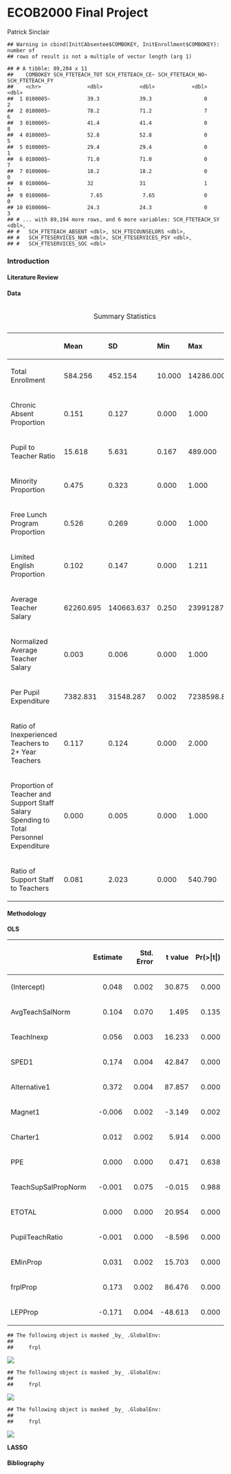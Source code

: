 ECOB2000 Final Project
================
Patrick Sinclair

    ## Warning in cbind(InitCAbsentee$COMBOKEY, InitEnrollment$COMBOKEY): number of
    ## rows of result is not a multiple of vector length (arg 1)

    ## # A tibble: 89,204 x 11
    ##    COMBOKEY SCH_FTETEACH_TOT SCH_FTETEACH_CE~ SCH_FTETEACH_NO~ SCH_FTETEACH_FY
    ##    <chr>               <dbl>            <dbl>            <dbl>           <dbl>
    ##  1 0100005~            39.3             39.3                 0               2
    ##  2 0100005~            78.2             71.2                 7               6
    ##  3 0100005~            41.4             41.4                 0               8
    ##  4 0100005~            52.8             52.8                 0               5
    ##  5 0100005~            29.4             29.4                 0               1
    ##  6 0100005~            71.0             71.0                 0               7
    ##  7 0100006~            18.2             18.2                 0               0
    ##  8 0100006~            32               31                   1               1
    ##  9 0100006~             7.65             7.65                0               0
    ## 10 0100006~            24.3             24.3                 0               3
    ## # ... with 89,194 more rows, and 6 more variables: SCH_FTETEACH_SY <dbl>,
    ## #   SCH_FTETEACH_ABSENT <dbl>, SCH_FTECOUNSELORS <dbl>,
    ## #   SCH_FTESERVICES_NUR <dbl>, SCH_FTESERVICES_PSY <dbl>,
    ## #   SCH_FTESERVICES_SOC <dbl>

### Introduction

#### Literature Review

#### Data

<table>

<caption>

Summary Statistics

</caption>

<thead>

<tr>

<th style="text-align:left;">

</th>

<th style="text-align:left;">

Mean

</th>

<th style="text-align:left;">

SD

</th>

<th style="text-align:left;">

Min

</th>

<th style="text-align:left;">

Max

</th>

</tr>

</thead>

<tbody>

<tr>

<td style="text-align:left;">

Total Enrollment

</td>

<td style="text-align:left;">

584.256

</td>

<td style="text-align:left;">

452.154

</td>

<td style="text-align:left;">

10.000

</td>

<td style="text-align:left;">

14286.000

</td>

</tr>

<tr>

<td style="text-align:left;">

Chronic Absent Proportion

</td>

<td style="text-align:left;">

0.151

</td>

<td style="text-align:left;">

0.127

</td>

<td style="text-align:left;">

0.000

</td>

<td style="text-align:left;">

1.000

</td>

</tr>

<tr>

<td style="text-align:left;">

Pupil to Teacher Ratio

</td>

<td style="text-align:left;">

15.618

</td>

<td style="text-align:left;">

5.631

</td>

<td style="text-align:left;">

0.167

</td>

<td style="text-align:left;">

489.000

</td>

</tr>

<tr>

<td style="text-align:left;">

Minority Proportion

</td>

<td style="text-align:left;">

0.475

</td>

<td style="text-align:left;">

0.323

</td>

<td style="text-align:left;">

0.000

</td>

<td style="text-align:left;">

1.000

</td>

</tr>

<tr>

<td style="text-align:left;">

Free Lunch Program Proportion

</td>

<td style="text-align:left;">

0.526

</td>

<td style="text-align:left;">

0.269

</td>

<td style="text-align:left;">

0.000

</td>

<td style="text-align:left;">

1.000

</td>

</tr>

<tr>

<td style="text-align:left;">

Limited English Proportion

</td>

<td style="text-align:left;">

0.102

</td>

<td style="text-align:left;">

0.147

</td>

<td style="text-align:left;">

0.000

</td>

<td style="text-align:left;">

1.211

</td>

</tr>

<tr>

<td style="text-align:left;">

Average Teacher Salary

</td>

<td style="text-align:left;">

62260.695

</td>

<td style="text-align:left;">

140663.637

</td>

<td style="text-align:left;">

0.250

</td>

<td style="text-align:left;">

23991287.736

</td>

</tr>

<tr>

<td style="text-align:left;">

Normalized Average Teacher Salary

</td>

<td style="text-align:left;">

0.003

</td>

<td style="text-align:left;">

0.006

</td>

<td style="text-align:left;">

0.000

</td>

<td style="text-align:left;">

1.000

</td>

</tr>

<tr>

<td style="text-align:left;">

Per Pupil Expenditure

</td>

<td style="text-align:left;">

7382.831

</td>

<td style="text-align:left;">

31548.287

</td>

<td style="text-align:left;">

0.002

</td>

<td style="text-align:left;">

7238598.800

</td>

</tr>

<tr>

<td style="text-align:left;">

Ratio of Inexperienced Teachers to 2+ Year Teachers

</td>

<td style="text-align:left;">

0.117

</td>

<td style="text-align:left;">

0.124

</td>

<td style="text-align:left;">

0.000

</td>

<td style="text-align:left;">

2.000

</td>

</tr>

<tr>

<td style="text-align:left;">

Proportion of Teacher and Support Staff Salary Spending to Total
Personnel Expenditure

</td>

<td style="text-align:left;">

0.000

</td>

<td style="text-align:left;">

0.005

</td>

<td style="text-align:left;">

0.000

</td>

<td style="text-align:left;">

1.000

</td>

</tr>

<tr>

<td style="text-align:left;">

Ratio of Support Staff to Teachers

</td>

<td style="text-align:left;">

0.081

</td>

<td style="text-align:left;">

2.023

</td>

<td style="text-align:left;">

0.000

</td>

<td style="text-align:left;">

540.790

</td>

</tr>

</tbody>

</table>

#### Methodology

**OLS**

<table>

<thead>

<tr>

<th style="text-align:left;">

</th>

<th style="text-align:right;">

Estimate

</th>

<th style="text-align:right;">

Std. Error

</th>

<th style="text-align:right;">

t value

</th>

<th style="text-align:right;">

Pr(\>|t|)

</th>

</tr>

</thead>

<tbody>

<tr>

<td style="text-align:left;">

(Intercept)

</td>

<td style="text-align:right;">

0.048

</td>

<td style="text-align:right;">

0.002

</td>

<td style="text-align:right;">

30.875

</td>

<td style="text-align:right;">

0.000

</td>

</tr>

<tr>

<td style="text-align:left;">

AvgTeachSalNorm

</td>

<td style="text-align:right;">

0.104

</td>

<td style="text-align:right;">

0.070

</td>

<td style="text-align:right;">

1.495

</td>

<td style="text-align:right;">

0.135

</td>

</tr>

<tr>

<td style="text-align:left;">

TeachInexp

</td>

<td style="text-align:right;">

0.056

</td>

<td style="text-align:right;">

0.003

</td>

<td style="text-align:right;">

16.233

</td>

<td style="text-align:right;">

0.000

</td>

</tr>

<tr>

<td style="text-align:left;">

SPED1

</td>

<td style="text-align:right;">

0.174

</td>

<td style="text-align:right;">

0.004

</td>

<td style="text-align:right;">

42.847

</td>

<td style="text-align:right;">

0.000

</td>

</tr>

<tr>

<td style="text-align:left;">

Alternative1

</td>

<td style="text-align:right;">

0.372

</td>

<td style="text-align:right;">

0.004

</td>

<td style="text-align:right;">

87.857

</td>

<td style="text-align:right;">

0.000

</td>

</tr>

<tr>

<td style="text-align:left;">

Magnet1

</td>

<td style="text-align:right;">

\-0.006

</td>

<td style="text-align:right;">

0.002

</td>

<td style="text-align:right;">

\-3.149

</td>

<td style="text-align:right;">

0.002

</td>

</tr>

<tr>

<td style="text-align:left;">

Charter1

</td>

<td style="text-align:right;">

0.012

</td>

<td style="text-align:right;">

0.002

</td>

<td style="text-align:right;">

5.914

</td>

<td style="text-align:right;">

0.000

</td>

</tr>

<tr>

<td style="text-align:left;">

PPE

</td>

<td style="text-align:right;">

0.000

</td>

<td style="text-align:right;">

0.000

</td>

<td style="text-align:right;">

0.471

</td>

<td style="text-align:right;">

0.638

</td>

</tr>

<tr>

<td style="text-align:left;">

TeachSupSalPropNorm

</td>

<td style="text-align:right;">

\-0.001

</td>

<td style="text-align:right;">

0.075

</td>

<td style="text-align:right;">

\-0.015

</td>

<td style="text-align:right;">

0.988

</td>

</tr>

<tr>

<td style="text-align:left;">

ETOTAL

</td>

<td style="text-align:right;">

0.000

</td>

<td style="text-align:right;">

0.000

</td>

<td style="text-align:right;">

20.954

</td>

<td style="text-align:right;">

0.000

</td>

</tr>

<tr>

<td style="text-align:left;">

PupilTeachRatio

</td>

<td style="text-align:right;">

\-0.001

</td>

<td style="text-align:right;">

0.000

</td>

<td style="text-align:right;">

\-8.596

</td>

<td style="text-align:right;">

0.000

</td>

</tr>

<tr>

<td style="text-align:left;">

EMinProp

</td>

<td style="text-align:right;">

0.031

</td>

<td style="text-align:right;">

0.002

</td>

<td style="text-align:right;">

15.703

</td>

<td style="text-align:right;">

0.000

</td>

</tr>

<tr>

<td style="text-align:left;">

frplProp

</td>

<td style="text-align:right;">

0.173

</td>

<td style="text-align:right;">

0.002

</td>

<td style="text-align:right;">

86.476

</td>

<td style="text-align:right;">

0.000

</td>

</tr>

<tr>

<td style="text-align:left;">

LEPProp

</td>

<td style="text-align:right;">

\-0.171

</td>

<td style="text-align:right;">

0.004

</td>

<td style="text-align:right;">

\-48.613

</td>

<td style="text-align:right;">

0.000

</td>

</tr>

</tbody>

</table>

    ## The following object is masked _by_ .GlobalEnv:
    ## 
    ##     frpl

![](FProjv2_files/figure-gfm/OLS%20Plots-1.png)<!-- -->

    ## The following object is masked _by_ .GlobalEnv:
    ## 
    ##     frpl

![](FProjv2_files/figure-gfm/unnamed-chunk-3-1.png)<!-- -->

    ## The following object is masked _by_ .GlobalEnv:
    ## 
    ##     frpl

![](FProjv2_files/figure-gfm/unnamed-chunk-4-1.png)<!-- -->

**LASSO**

#### Bibliography
